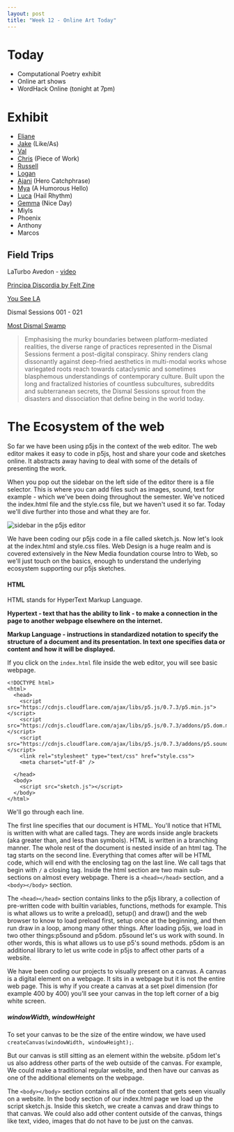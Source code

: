 ```yaml
---
layout: post
title: "Week 12 - Online Art Today"
---
```


# Today

- Computational Poetry exhibit
- Online art shows
- WordHack Online (tonight at 7pm) 

# Exhibit


- [Eliane](https://editor.p5js.org/eliane.sesti/present/n9U52NksO)
- [Jake](https://editor.p5js.org/jakefriscoe22/present/vwYMJ0Fq-) (Like/As)
- [Val](https://editor.p5js.org/welsonval/present/4Tkx4pb-Z)
- [Chris](https://editor.p5js.org/Chris_R/present/GW9MoeT9L) (Piece of Work)
- [Russell](https://editor.p5js.org/rrenaldo/present/J6eiDfaYH)
- [Logan](https://editor.p5js.org/LoganMooney/present/Q8AJ2hpqp)
- [Ajani](https://editor.p5js.org/ajaniholland/present/yWzIbE5lM) (Hero Catchphrase)
- [Mya](https://editor.p5js.org/mya.forbes/present/ieFLFvGm_) (A Humorous Hello)
- [Luca](https://editor.p5js.org/luca.esposito/present/i0wgjJd8s) (Hail Rhythm)
- [Gemma](https://editor.p5js.org/gemmonade/present/ITHCzWUao) (Nice Day)
- Miyls
- Phoenix
- Anthony
- Marcos

## Field Trips

LaTurbo Avedon - [video](https://www.youtube.com/watch?v=WtllNECOiNE)

[Principa Discordia by Felt Zine](https://newart.city/show/principia-discordia-by-felt-zine)

[You See LA](https://arts.ucla.edu/single/you-see-la-november-2020/)

Dismal Sessions 001 - 021

[Most Dismal Swamp](https://newart.city/show/dismal-sessions)

> Emphasising the murky boundaries between platform-mediated realities, the diverse range of practices represented in the Dismal Sessions ferment a post-digital conspiracy. Shiny renders clang dissonantly against deep-fried aesthetics in multi-modal works whose variegated roots reach towards cataclysmic and sometimes blasphemous understandings of contemporary culture. Built upon the long and fractalized histories of countless subcultures, subreddits and subterranean secrets, the Dismal Sessions sprout from the disasters and dissociation that define being in the world today.



# The Ecosystem of the web

So far we have been using p5js in the context of the web editor. The web editor makes it easy to code in p5js, host and share your code and sketches online. It abstracts away having to deal with some of the details of presenting the work.

When you pop out the sidebar on the left side of the editor there is a file selector. This is where you can add files such as images, sound, text for example - which we've been doing throughout the semester. We've noticed the index.html file and the style.css file, but we haven't used it so far. Today we'll dive further into those and what they are for.

![sidebar in the p5js editor](sidebar.png)

We have been coding our p5js code in a file called sketch.js. Now let's look at the index.html and style.css files. Web Design is a huge realm and is covered extensively in the New Media foundation course Intro to Web, so we'll just touch on the basics, enough to understand the underlying ecosystem supporting our p5js sketches.

#### HTML

HTML stands for HyperText Markup Language. 

**Hypertext - text that has the ability to link - to make a connection in the page to another webpage elsewhere on the internet.**

**Markup Language - instructions in standardized notation to specify the structure of a document and its presentation. In text one specifies data or content and how it will be displayed.**

If you click on the ```index.html``` file inside the web editor, you will see basic webpage.

```
<!DOCTYPE html>
<html>
  <head>
    <script src="https://cdnjs.cloudflare.com/ajax/libs/p5.js/0.7.3/p5.min.js"></script>
    <script src="https://cdnjs.cloudflare.com/ajax/libs/p5.js/0.7.3/addons/p5.dom.min.js"></script>
    <script src="https://cdnjs.cloudflare.com/ajax/libs/p5.js/0.7.3/addons/p5.sound.min.js"></script>
    <link rel="stylesheet" type="text/css" href="style.css">
    <meta charset="utf-8" />

  </head>
  <body>
    <script src="sketch.js"></script>
  </body>
</html>
```

We'll go through each line.

The first line specifies that our document is HTML. You'll notice that HTML is written with what are called tags. They are words inside angle brackets (aka greater than, and less than symbols). HTML is written in a branching manner. The whole rest of the document is nested inside of an html tag. The <html> tag starts on the second line. Everything that comes after will be HTML code, which will end with the enclosing </html> tag on the last line. We call tags that begin with ```/``` a closing tag. Inside the html section are two main sub-sections on almost every webpage. There is a ```<head></head>``` section, and a ```<body></body>``` section. 

The ```<head></head>``` section contains links to the p5js library, a collection of pre-written code with builtin variables, functions, methods for example. This is what allows us to write a preload(), setup() and draw() and the web browser to know to load preload first, setup once at the beginning, and then run draw in a loop, among many other things.
After loading p5js, we load in two other things:p5sound and p5dom. p5sound let's us work with sound. In other words, this is what allows us to use p5's sound methods. p5dom is an additional library to let us write code in p5js to affect other parts of a website. 

We have been coding our projects to visually present on a canvas. A canvas is a digital element on a webpage. It sits in a webpage but it is not the entire web page. This is why if you create a canvas at a set pixel dimension (for example 400 by 400) you'll see your canvas in the top left corner of a big white screen. 

##### windowWidth, windowHeight
To set your canvas to be the size of the entire window, we have used ```createCanvas(windowWidth, windowHeight);```. 

But our canvas is still sitting as an element within the website. p5dom let's us also address other parts of the web outside of the canvas. For example, We could make a traditional regular website, and then have our canvas as one of the additional elements on the webpage. 

The ```<body></body>``` section contains all of the content that gets seen visually on a website. In the body section of our index.html page we load up the script sketch.js. Inside this sketch, we create a canvas and draw things to that canvas. We could also add other content outside of the canvas, things like text, video, images that do not have to be just on the canvas. 



